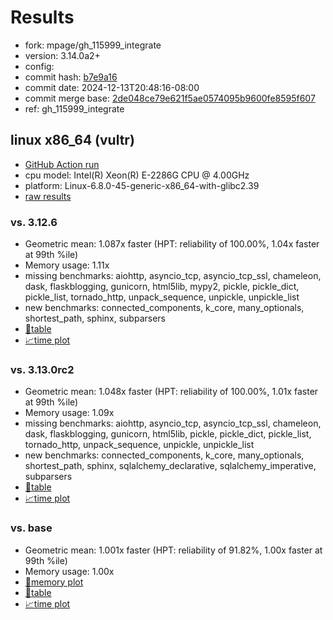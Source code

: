 # Results

- fork: mpage/gh_115999_integrate
- version: 3.14.0a2+
- config: 
- commit hash: [b7e9a16](https://github.com/mpage/cpython/commit/b7e9a16)
- commit date: 2024-12-13T20:48:16-08:00
- commit merge base: [2de048ce79e621f5ae0574095b9600fe8595f607](https://github.com/python/cpython/commit/2de048ce79e621f5ae0574095b9600fe8595f607)
- ref: gh_115999_integrate

## linux x86_64 (vultr)

- [GitHub Action run](https://github.com/facebookexperimental/free-threading-benchmarking/actions/runs/12340607498)
- cpu model: Intel(R) Xeon(R) E-2286G CPU @ 4.00GHz
- platform: Linux-6.8.0-45-generic-x86_64-with-glibc2.39
- [raw results](bm-20241213-vultr-x86_64-mpage-gh_115999_integrate-3.14.0a2%2B-b7e9a16.json)

### vs. 3.12.6

- Geometric mean: 1.087x faster (HPT: reliability of 100.00%, 1.04x faster at 99th %ile)
- Memory usage: 1.11x
- missing benchmarks: aiohttp, asyncio_tcp, asyncio_tcp_ssl, chameleon, dask, flaskblogging, gunicorn, html5lib, mypy2, pickle, pickle_dict, pickle_list, tornado_http, unpack_sequence, unpickle, unpickle_list
- new benchmarks: connected_components, k_core, many_optionals, shortest_path, sphinx, subparsers
- [📄table](bm-20241213-vultr-x86_64-mpage-gh_115999_integrate-3.14.0a2%2B-b7e9a16-vs-3.12.6.md)
- [📈time plot](bm-20241213-vultr-x86_64-mpage-gh_115999_integrate-3.14.0a2%2B-b7e9a16-vs-3.12.6.svg)

### vs. 3.13.0rc2

- Geometric mean: 1.048x faster (HPT: reliability of 100.00%, 1.01x faster at 99th %ile)
- Memory usage: 1.09x
- missing benchmarks: aiohttp, asyncio_tcp, asyncio_tcp_ssl, chameleon, dask, flaskblogging, gunicorn, html5lib, pickle, pickle_dict, pickle_list, tornado_http, unpack_sequence, unpickle, unpickle_list
- new benchmarks: connected_components, k_core, many_optionals, shortest_path, sphinx, sqlalchemy_declarative, sqlalchemy_imperative, subparsers
- [📄table](bm-20241213-vultr-x86_64-mpage-gh_115999_integrate-3.14.0a2%2B-b7e9a16-vs-3.13.0rc2.md)
- [📈time plot](bm-20241213-vultr-x86_64-mpage-gh_115999_integrate-3.14.0a2%2B-b7e9a16-vs-3.13.0rc2.svg)

### vs. base

- Geometric mean: 1.001x faster (HPT: reliability of 91.82%, 1.00x faster at 99th %ile)
- Memory usage: 1.00x
- [🧠memory plot](bm-20241213-vultr-x86_64-mpage-gh_115999_integrate-3.14.0a2%2B-b7e9a16-vs-base-mem.svg)
- [📄table](bm-20241213-vultr-x86_64-mpage-gh_115999_integrate-3.14.0a2%2B-b7e9a16-vs-base.md)
- [📈time plot](bm-20241213-vultr-x86_64-mpage-gh_115999_integrate-3.14.0a2%2B-b7e9a16-vs-base.svg)

